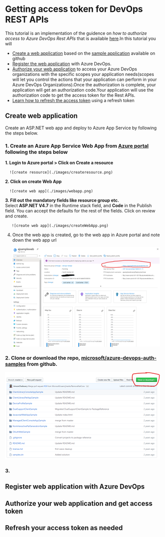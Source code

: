 # Getting access token for DevOps REST APIs

This tutorial is an implementation of the guidence on _how to authorize access to Azure DevOps Rest APIs_ that is available [here][1].In this tutorial you will
- [Create a web application](#u1) based on the [sample application][2] available on github 
- [Register the web application](#u2) with Azure DevOps. 
- [Authorize your web application](#u3) to access your Azure DevOps organizations with the specific scopes your application needs(scopes will let you control the actions that your application can perform in your Azure DevOps Organizations).Once the authorization is complete, your application will get an authorization code.Your application will use the authorization code to get the access token for the Rest APIs. 
- [Learn how to refresh the access token](#u4) using a refresh token

## <a name="u1"> Create web application

Create an ASP.NET web app and deploy to Azure App Service by following the steps below.

### 1. Create an Azure App Service Web App from [Azure portal][4] following the steps below  

   **1. Login to Azure portal > Click on Create a resource**
      
      ![create resource](./images/createresource.png)  
      
   **2. Click on create Web App**
      
      ![create web app](./images/webapp.png)  
      
   **3. Fill out the mandatory fields like resource group etc.**     
   Select **ASP.NET V4.7** in the Runtime stack field, and **Code** in the
   Publish field. You can accept the defaults for the rest of the fields. Click on review and create.  
   
       ![create web app](./images/createWebApp.png)  
       
   4. Once the web app is created, go to the web app in Azure portal and note down the web app url  
      
       ![web app home](./images/WebAppHome.png)  
   
   
   

### 2. Clone or download the repo, [microsoft/azure-devops-auth-samples][3] from github.  

   ![clone repo](./images/clone-repo.PNG)
  

### 3.


## <a name="u2">  Register web application with Azure DevOps


## <a name="u3">  Authorize your web application and get access token


## <a name="u4">  Refresh your access token as needed














[1]:https://docs.microsoft.com/en-us/azure/devops/integrate/get-started/authentication/oauth?view=azure-devops&viewFallbackFrom=vsts
[2]:https://github.com/microsoft/azure-devops-auth-samples/tree/master/OAuthWebSample
[3]:https://github.com/microsoft/azure-devops-auth-samples
[4]:https://portal.azure.com
